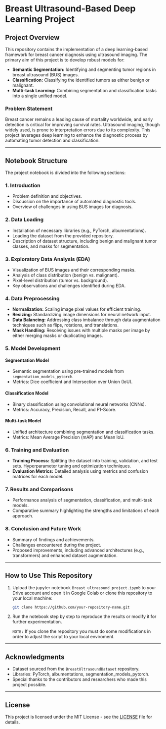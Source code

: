 # Breast Ultrasound-Based Deep Learning Project

## **Project Overview**
This repository contains the implementation of a deep learning-based framework for breast cancer diagnosis using ultrasound imaging. The primary aim of this project is to develop robust models for:
- **Semantic Segmentation:** Identifying and segmenting tumor regions in breast ultrasound (BUS) images.
- **Classification:** Classifying the identified tumors as either benign or malignant.
- **Multi-task Learning:** Combining segmentation and classification tasks into a single unified model.

### **Problem Statement**
Breast cancer remains a leading cause of mortality worldwide, and early detection is critical for improving survival rates. Ultrasound imaging, though widely used, is prone to interpretation errors due to its complexity. This project leverages deep learning to enhance the diagnostic process by automating tumor detection and classification.

---

## **Notebook Structure**
The project notebook is divided into the following sections:

### **1. Introduction**
- Problem definition and objectives.
- Discussion on the importance of automated diagnostic tools.
- Overview of challenges in using BUS images for diagnosis.

### **2. Data Loading**
- Installation of necessary libraries (e.g., PyTorch, albumentations).
- Loading the dataset from the provided repository.
- Description of dataset structure, including benign and malignant tumor classes, and masks for segmentation.

### **3. Exploratory Data Analysis (EDA)**
- Visualization of BUS images and their corresponding masks.
- Analysis of class distribution (benign vs. malignant).
- Pixel-level distribution (tumor vs. background).
- Key observations and challenges identified during EDA.

### **4. Data Preprocessing**
- **Normalization:** Scaling image pixel values for efficient training.
- **Resizing:** Standardizing image dimensions for neural network input.
- **Data Balancing:** Addressing class imbalance through data augmentation techniques such as flips, rotations, and translations.
- **Mask Handling:** Resolving issues with multiple masks per image by either merging masks or duplicating images.

### **5. Model Development**
#### **Segmentation Model**
- Semantic segmentation using pre-trained models from `segmentation_models_pytorch`.
- Metrics: Dice coefficient and Intersection over Union (IoU).

#### **Classification Model**
- Binary classification using convolutional neural networks (CNNs).
- Metrics: Accuracy, Precision, Recall, and F1-Score.

#### **Multi-task Model**
- Unified architecture combining segmentation and classification tasks.
- Metrics: Mean Average Precision (mAP) and Mean IoU.

### **6. Training and Evaluation**
- **Training Process:** Splitting the dataset into training, validation, and test sets. Hyperparameter tuning and optimization techniques.
- **Evaluation Metrics:** Detailed analysis using metrics and confusion matrices for each model.

### **7. Results and Comparisons**
- Performance analysis of segmentation, classification, and multi-task models.
- Comparative summary highlighting the strengths and limitations of each approach.

### **8. Conclusion and Future Work**
- Summary of findings and achievements.
- Challenges encountered during the project.
- Proposed improvements, including advanced architectures (e.g., transformers) and enhanced dataset augmentation.

---

## **How to Use This Repository**
1. Upload the jupyter notebook `Breast_ultrasound_project.ipynb` to your Drive account and open it in Google Colab or clone this repository to your local machine:
   ```bash
   git clone https://github.com/your-repository-name.git
   ```
   
2. Run the notebook step by step to reproduce the results or modify it for further experimentation.


   `NOTE:` If you clone the repository you must do some modifications in order to adjust the script to your local enviroment.
---



## **Acknowledgments**
- Dataset sourced from the `BreastUltrasoundDataset` repository.
- Libraries: PyTorch, albumentations, segmentation_models_pytorch.
- Special thanks to the contributors and researchers who made this project possible.

---

## **License**
This project is licensed under the MIT License - see the [LICENSE](LICENSE) file for details.
